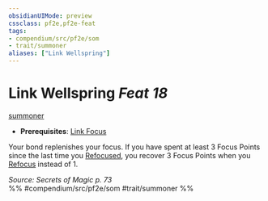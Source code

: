 ```yaml
---
obsidianUIMode: preview
cssclass: pf2e,pf2e-feat
tags:
- compendium/src/pf2e/som
- trait/summoner
aliases: ["Link Wellspring"]
---
```

# Link Wellspring  *Feat 18*  
[summoner](/rules/traits/summoner-som.md)  

- **Prerequisites**: [Link Focus](/compendium/feats/link-focus-som.md)

Your bond replenishes your focus. If you have spent at least 3 Focus Points since the last time you [Refocused](/rules/actions/refocus.md), you recover 3 Focus Points when you [Refocus](/rules/actions/refocus.md) instead of 1.

*Source: Secrets of Magic p. 73*  
%% #compendium/src/pf2e/som #trait/summoner %%